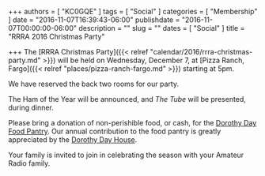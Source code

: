 +++
authors = [ "KC0GQE" ]
tags = [ "Social" ]
categories = [ "Membership" ]
date = "2016-11-07T16:39:43-06:00"
publishdate = "2016-11-07T00:00:00-06:00"
description = ""
slug = ""
dates = [ "Social" ]
title = "RRRA 2016 Christmas Party"

+++
The
[RRRA Christmas Party]({{< relref "calendar/2016/rrra-christmas-party.md" >}})
will be held on Wednesday, December 7, at
[Pizza Ranch, Fargo]({{< relref "places/pizza-ranch-fargo.md" >}}) starting at
5pm.

We have reserved the back two rooms for our party.

The Ham of the Year will be announced, and *The Tube* will be presented, during
dinner.

Please bring a donation of non-perishible food, or cash, for the
[Dorothy Day Food Pantry](http://www.fmddh.org/food-pantry/). Our annual
contribution to the food pantry is greatly appreciated by the
[Dorothy Day House](http://www.fmddh.org/).

Your family is invited to join in celebrating the season with your Amateur
Radio family.
<!--more-->
